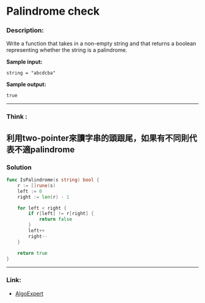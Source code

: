 # Palindrome check

### Description:  
Write a function that takes in a non-empty string and that returns a boolean representing whether the string is a palindrome.

**Sample input:**  
```
string = "abcdcba"
```

**Sample output:**  
```
true
```


---
### Think :
利用two-pointer來讀字串的頭跟尾，如果有不同則代表不適palindrome
---
### Solution
```go
func IsPalindrome(s string) bool {
	r := []rune(s)
	left := 0
	right := len(r) - 1

	for left < right {
		if r[left] != r[right] {
			return false
		}
		left++
		right--
	}

	return true
}
```

---

### Link:
- [AlgoExpert](https://www.algoexpert.io/questions/palindrome-check)